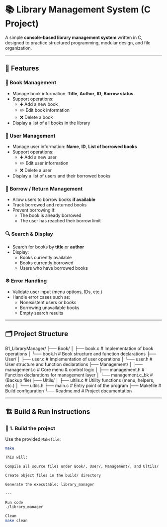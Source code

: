# 📚 Library Management System (C Project)

A simple **console-based library management system** written in C, designed to practice structured programming, modular design, and file organization.

---

## 🧩 Features

### 📖 Book Management
- Manage book information: **Title**, **Author**, **ID**, **Borrow status**
- Support operations:
  - ➕ Add a new book
  - ✏️ Edit book information
  - ❌ Delete a book
- Display a list of all books in the library

### 👤 User Management
- Manage user information: **Name**, **ID**, **List of borrowed books**
- Support operations:
  - ➕ Add a new user
  - ✏️ Edit user information
  - ❌ Delete a user
- Display a list of users and their borrowed books

### 🔄 Borrow / Return Management
- Allow users to borrow books **if available**
- Track borrowed and returned books
- Prevent borrowing if:
  - The book is already borrowed
  - The user has reached their borrow limit

### 🔍 Search & Display
- Search for books by **title** or **author**
- Display:
  - Books currently available
  - Books currently borrowed
  - Users who have borrowed books

### ⚙️ Error Handling
- Validate user input (menu options, IDs, etc.)
- Handle error cases such as:
  - Nonexistent users or books
  - Borrowing unavailable books
  - Empty search results

---

## 🗂️ Project Structure

B1_LibraryManager/
├── Book/
│ ├── book.c # Implementation of book operations
│ └── book.h # Book structure and function declarations
├── User/
│ ├── user.c # Implementation of user operations
│ └── user.h # User structure and function declarations
├── Management/
│ ├── management.c # Core menu & control logic
│ ├── management.h # Function declarations for management layer
│ └── management.c_bk # (Backup file)
├── Ultils/
│ ├── ultils.c # Utility functions (menu, helpers, etc.)
│ └── ultils.h
├── main.c # Entry point of the program
├── Makefile # Build configuration
└── Readme.md # Project documentation

---

## 🏗️ Build & Run Instructions

### 🧱 1. Build the project
Use the provided `Makefile`:

```bash
make

This will:

Compile all source files under Book/, User/, Management/, and Ultils/

Create object files in the build/ directory

Generate the executable: library_manager

---

Run code 
./library_manager

Clean
make clean

